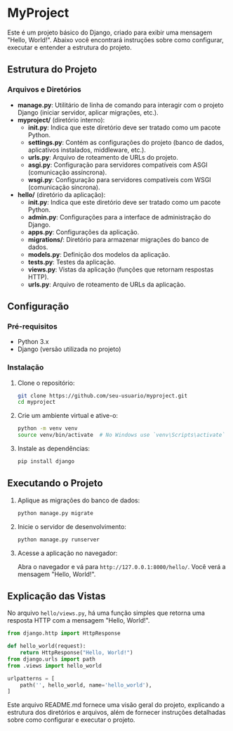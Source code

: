 # MyProject

Este é um projeto básico do Django, criado para exibir uma mensagem "Hello, World!". Abaixo você encontrará instruções sobre como configurar, executar e entender a estrutura do projeto.

## Estrutura do Projeto


### Arquivos e Diretórios

- **manage.py**: Utilitário de linha de comando para interagir com o projeto Django (iniciar servidor, aplicar migrações, etc.).
- **myproject/** (diretório interno):
  - **__init__.py**: Indica que este diretório deve ser tratado como um pacote Python.
  - **settings.py**: Contém as configurações do projeto (banco de dados, aplicativos instalados, middleware, etc.).
  - **urls.py**: Arquivo de roteamento de URLs do projeto.
  - **asgi.py**: Configuração para servidores compatíveis com ASGI (comunicação assíncrona).
  - **wsgi.py**: Configuração para servidores compatíveis com WSGI (comunicação síncrona).
- **hello/** (diretório da aplicação):
  - **__init__.py**: Indica que este diretório deve ser tratado como um pacote Python.
  - **admin.py**: Configurações para a interface de administração do Django.
  - **apps.py**: Configurações da aplicação.
  - **migrations/**: Diretório para armazenar migrações do banco de dados.
  - **models.py**: Definição dos modelos da aplicação.
  - **tests.py**: Testes da aplicação.
  - **views.py**: Vistas da aplicação (funções que retornam respostas HTTP).
  - **urls.py**: Arquivo de roteamento de URLs da aplicação.

## Configuração

### Pré-requisitos

- Python 3.x
- Django (versão utilizada no projeto)

### Instalação

1. Clone o repositório:

    ```bash
    git clone https://github.com/seu-usuario/myproject.git
    cd myproject
    ```

2. Crie um ambiente virtual e ative-o:

    ```bash
    python -m venv venv
    source venv/bin/activate  # No Windows use `venv\Scripts\activate`
    ```

3. Instale as dependências:

    ```bash
    pip install django
    ```

## Executando o Projeto

1. Aplique as migrações do banco de dados:

    ```bash
    python manage.py migrate
    ```

2. Inicie o servidor de desenvolvimento:

    ```bash
    python manage.py runserver
    ```

3. Acesse a aplicação no navegador:

    Abra o navegador e vá para `http://127.0.0.1:8000/hello/`. Você verá a mensagem "Hello, World!".

## Explicação das Vistas

No arquivo `hello/views.py`, há uma função simples que retorna uma resposta HTTP com a mensagem "Hello, World!".

```python
from django.http import HttpResponse

def hello_world(request):
    return HttpResponse("Hello, World!")
from django.urls import path
from .views import hello_world

urlpatterns = [
    path('', hello_world, name='hello_world'),
]
```



Este arquivo README.md fornece uma visão geral do projeto, explicando a estrutura dos diretórios e arquivos, além de fornecer instruções detalhadas sobre como configurar e executar o projeto.
